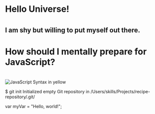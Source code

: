 # <h1> Hello Universe! <h1>

# <h2> I am shy but willing to put myself out there. <h2>

# <h1> How should I mentally prepare for JavaScript? <h1>

![JavaScript Syntax in yellow](https://radicalhub.com/wp-content/uploads/2018/07/javascript.jpg)

$ git init
Initialized empty Git repository in /Users/skills/Projects/recipe-repository/.git/

var myVar = "Hello, world!";


